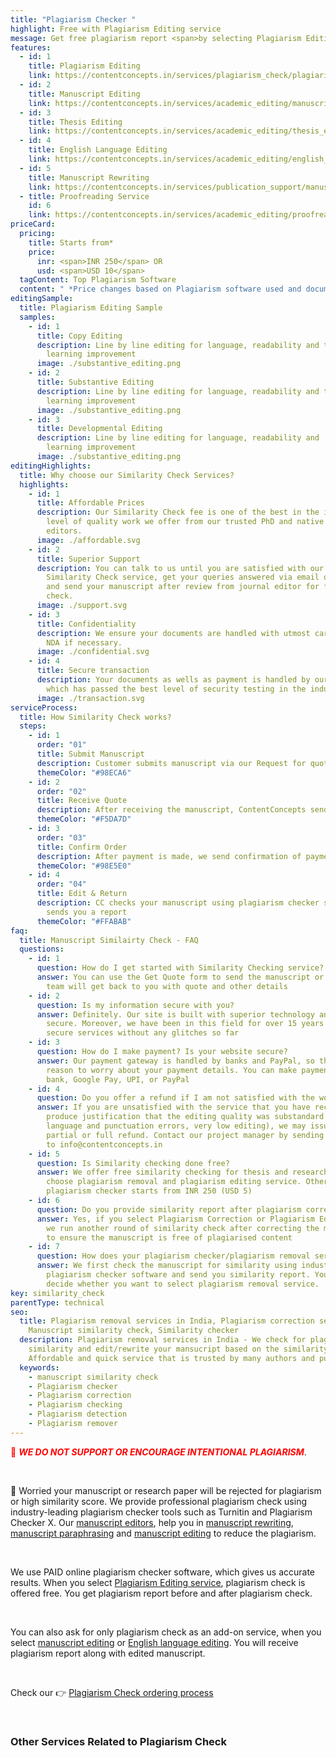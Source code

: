 ```yaml
---
title: "Plagiarism Checker "
highlight: Free with Plagiarism Editing service
message: Get free plagiarism report <span>by selecting Plagiarism Editing service</span>
features:
  - id: 1
    title: Plagiarism Editing
    link: https://contentconcepts.in/services/plagiarism_check/plagiarism_editing
  - id: 2
    title: Manuscript Editing
    link: https://contentconcepts.in/services/academic_editing/manuscript_editing
  - id: 3
    title: Thesis Editing
    link: https://contentconcepts.in/services/academic_editing/thesis_editing
  - id: 4
    title: English Language Editing
    link: https://contentconcepts.in/services/academic_editing/english_editing
  - id: 5
    title: Manuscript Rewriting
    link: https://contentconcepts.in/services/publication_support/manuscript_rewriting
  - title: Proofreading Service
    id: 6
    link: https://contentconcepts.in/services/academic_editing/proofreading_service
priceCard:
  pricing:
    title: Starts from*
    price:
      inr: <span>INR 250</span> OR
      usd: <span>USD 10</span>
  tagContent: Top Plagiarism Software
  content: " *Price changes based on Plagiarism software used and document size"
editingSample:
  title: Plagiarism Editing Sample
  samples:
    - id: 1
      title: Copy Editing
      description: Line by line editing for language, readability and technical
        learning improvement
      image: ./substantive_editing.png
    - id: 2
      title: Substantive Editing
      description: Line by line editing for language, readability and technical
        learning improvement
      image: ./substantive_editing.png
    - id: 3
      title: Developmental Editing
      description: Line by line editing for language, readability and   technical
        learning improvement
      image: ./substantive_editing.png
editingHighlights:
  title: Why choose our Similarity Check Services?
  highlights:
    - id: 1
      title: Affordable Prices
      description: Our Similarity Check fee is one of the best in the industry for the
        level of quality work we offer from our trusted PhD and native English
        editors.
      image: ./affordable.svg
    - id: 2
      title: Superior Support
      description: You can talk to us until you are satisfied with our Manuscript
        Similarity Check service, get your queries answered via email or chat
        and send your manuscript after review from journal editor for further
        check.
      image: ./support.svg
    - id: 3
      title: Confidentiality
      description: We ensure your documents are handled with utmost care. We can sign
        NDA if necessary.
      image: ./confidential.svg
    - id: 4
      title: Secure transaction
      description: Your documents as wells as payment is handled by our secure website
        which has passed the best level of security testing in the industry.
      image: ./transaction.svg
serviceProcess:
  title: How Similarity Check works?
  steps:
    - id: 1
      order: "01"
      title: Submit Manuscript
      description: Customer submits manuscript via our Request for quote page.
      themeColor: "#98ECA6"
    - id: 2
      order: "02"
      title: Receive Quote
      description: After receiving the manuscript, ContentConcepts sends price quote.
      themeColor: "#F5DA7D"
    - id: 3
      order: "03"
      title: Confirm Order
      description: After payment is made, we send confirmation of payment.
      themeColor: "#98E5E0"
    - id: 4
      order: "04"
      title: Edit & Return
      description: CC checks your manuscript using plagiarism checker software and
        sends you a report
      themeColor: "#FFABAB"
faq:
  title: Manuscript Similairty Check - FAQ
  questions:
    - id: 1
      question: How do I get started with Similarity Checking service?
      answer: You can use the Get Quote form to send the manuscript or email us. Our
        team will get back to you with quote and other details
    - id: 2
      question: Is my information secure with you?
      answer: Definitely. Our site is built with superior technology and is most
        secure. Moreover, we have been in this field for over 15 years offering
        secure services without any glitches so far
    - id: 3
      question: How do I make payment? Is your website secure?
      answer: Our payment gateway is handled by banks and PayPal, so there is no
        reason to worry about your payment details. You can make payment via
        bank, Google Pay, UPI, or PayPal
    - id: 4
      question: Do you offer a refund if I am not satisfied with the work?
      answer: If you are unsatisfied with the service that you have received and can
        produce justification that the editing quality was substandard (e.g.,
        language and punctuation errors, very low editing), we may issue a
        partial or full refund. Contact our project manager by sending an email
        to info@contentconcepts.in
    - id: 5
      question: Is Similarity checking done free?
      answer: We offer free similarity checking for thesis and research papers if you
        choose plagiarism removal and plagiarism editing service. Otherwise
        plagiarism checker starts from INR 250 (USD 5)
    - id: 6
      question: Do you provide similarity report after plagiarism correction is done?
      answer: Yes, if you select Plagiarism Correction or Plagiarism Editing service,
        we run another round of similarity check after correcting the manuscript
        to ensure the manuscript is free of plagiarised content
    - id: 7
      question: How does your plagiarism checker/plagiarism removal service work?
      answer: We first check the manuscript for similarity using industry-leading
        plagiarism checker software and send you similarity report. You can then
        decide whether you want to select plagiarism removal service.
key: similarity_check
parentType: technical
seo:
  title: Plagiarism removal services in India, Plagiarism correction services,
    Manuscript similarity check, Similarity checker
  description: Plagiarism removal services in India - We check for plagiarism,
    similarity and edit/rewrite your mansucript based on the similarity report.
    Affordable and quick service that is trusted by many authors and publishers
  keywords:
    - manuscript similarity check
    - Plagiarism checker
    - Plagiarism correction
    - Plagiarism checking
    - Plagiarism detection
    - Plagiarism remover
---
```

<span style="color:red">📣 ***WE DO NOT SUPPORT OR ENCOURAGE INTENTIONAL PLAGIARISM***</span>.

<br>

 🤔 Worried your manuscript or research paper will be rejected for plagiarism or high similarity score. We provide professional plagiarism check  using industry-leading plagiarism checker tools such as Turnitin and Plagiarism Checker X.  Our [manuscript editors](https://contentconcepts.in/about/#team), help you in [manuscript rewriting](https://contentconcepts.in/services/publication_support/manuscript_rewriting), [manuscript paraphrasing](https://contentconcepts.in/services/publication_support/manuscript_rewriting) and [manuscript editing](https://contentconcepts.in/services/academic_editing/manuscript_editing) to reduce the plagiarism.

<br>

We use PAID online plagiarism checker software, which gives us accurate results. When you select [Plagiarism Editing service](https://contentconcepts.in/services/plagiarism_check/plagiarism_editing), plagiarism check is offered free. You get plagiarism report before and after plagiarism check. 

<br>



You can also ask for only plagiarism check as an add-on service, when you select [manuscript editing](https://contentconcepts.in/services/academic_editing/manuscript_editing) or [English language editing](https://contentconcepts.in/services/academic_editing/english_editing). You will receive plagiarism report along with edited manuscript. 

<br>

Check our 👉 [Plagiarism Check ordering process](https://contentconcepts.in/services/plagiarism_check/similarity_check#editingProcess) 

<br>

<h3>Other Services Related to Plagiarism Check</h3>